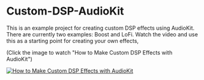 # Custom-DSP-AudioKit
This is an example project for creating custom DSP effects using AudioKit. There are currently two examples: Boost and LoFi. Watch the video and use this as a starting point for creating your own effects,

(Click the image to watch "How to Make Custom DSP Effects with AudioKit")

[![How to Make Custom DSP Effects with AudioKit](https://img.youtube.com/vi/ks146blNLhI/0.jpg)](https://www.youtube.com/watch?v=ks146blNLhI "How to Make Custom DSP Effects with AudioKit")
